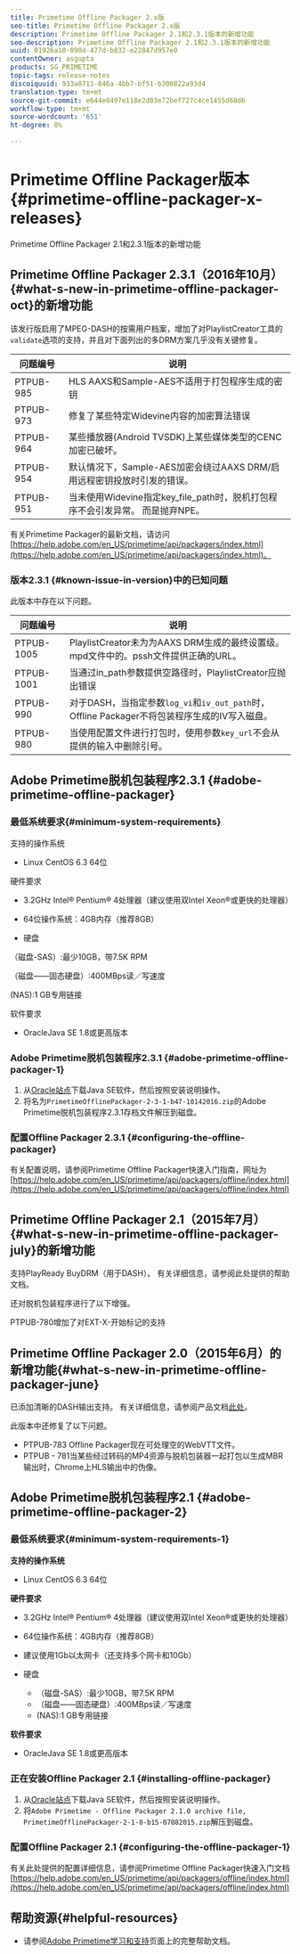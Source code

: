 ```yaml
---
title: Primetime Offline Packager 2.x版
seo-title: Primetime Offline Packager 2.x版
description: Primetime Offline Packager 2.1和2.3.1版本的新增功能
seo-description: Primetime Offline Packager 2.1和2.3.1版本的新增功能
uuid: 01926a10-890d-477d-b832-e22847d957e0
contentOwner: asgupta
products: SG_PRIMETIME
topic-tags: release-notes
discoiquuid: 933a0711-846a-4bb7-bf51-b300822a93d4
translation-type: tm+mt
source-git-commit: e644e8497e118e2d03e72bef727c4ce1455d68d6
workflow-type: tm+mt
source-wordcount: '651'
ht-degree: 0%

---
```



# Primetime Offline Packager版本{#primetime-offline-packager-x-releases}

Primetime Offline Packager 2.1和2.3.1版本的新增功能

## Primetime Offline Packager 2.3.1（2016年10月）{#what-s-new-in-primetime-offline-packager-oct}的新增功能

该发行版启用了MPEG-DASH的按需用户档案，增加了对PlaylistCreator工具的`validate`选项的支持，并且对下面列出的多DRM方案几乎没有关键修复。

| **问题编号** | **说明** |
|---|---|
| PTPUB-985 | HLS AAXS和Sample-AES不适用于打包程序生成的密钥 |
| PTPUB-973 | 修复了某些特定Widevine内容的加密算法错误 |
| PTPUB-964 | 某些播放器(Android TVSDK)上某些媒体类型的CENC加密已破坏。 |
| PTPUB-954 | 默认情况下，Sample-AES加密会绕过AAXS DRM/启用远程密钥投放时引发的错误。 |
| PTPUB-951 | 当未使用Widevine指定key_file_path时，脱机打包程序不会引发异常。 而是抛弃NPE。 |

有关Primetime Packager的最新文档，请访问[https://help.adobe.com/en_US/primetime/api/packagers/index.html](https://help.adobe.com/en_US/primetime/api/packagers/index.html)。

### 版本2.3.1 {#known-issue-in-version}中的已知问题

此版本中存在以下问题。

| **问题编号** | **说明** |
|---|---|
| PTPUB-1005 | PlaylistCreator未为为AAXS DRM生成的最终设置级。mpd文件中的。pssh文件提供正确的URL。 |
| PTPUB-1001 | 当通过in_path参数提供空路径时，PlaylistCreator应抛出错误 |
| PTPUB-990 | 对于DASH，当指定参数`log_vi`和`iv_out_path`时，Offline Packager不将包装程序生成的IV写入磁盘。 |
| PTPUB-980 | 当使用配置文件进行打包时，使用参数`key_url`不会从提供的输入中删除引号。 |

## Adobe Primetime脱机包装程序2.3.1 {#adobe-primetime-offline-packager}

### 最低系统要求{#minimum-system-requirements}

支持的操作系统

* Linux CentOS 6.3 64位

硬件要求

* 3.2GHz Intel® Pentium® 4处理器（建议使用双Intel Xeon®或更快的处理器）

* 64位操作系统：4GB内存（推荐8GB）

* 硬盘

（磁盘-SAS）:最少10GB，带7.5K RPM

（磁盘——固态硬盘）:400MBps读／写速度

(NAS):1 GB专用链接

软件要求

* OracleJava SE 1.8或更高版本

### Adobe Primetime脱机包装程序2.3.1 {#adobe-primetime-offline-packager-1}

1. 从[Oracle站点](https://www.oracle.com/technetwork/java/javase/downloads/index.html)下载Java SE软件，然后按照安装说明操作。
1. 将名为`PrimetimeOfflinePackager-2-3-1-b47-10142016.zip`的Adobe Primetime脱机包装程序2.3.1存档文件解压到磁盘。

### 配置Offline Packager 2.3.1 {#configuring-the-offline-packager}

有关配置说明，请参阅Primetime Offline Packager快速入门指南，网址为[https://help.adobe.com/en_US/primetime/api/packagers/offline/index.html](https://help.adobe.com/en_US/primetime/api/packagers/offline/index.html)

## Primetime Offline Packager 2.1（2015年7月）{#what-s-new-in-primetime-offline-packager-july}的新增功能

支持PlayReady BuyDRM（用于DASH）。 有关详细信息，请参阅此处提供的帮助文档[](https://help.adobe.com/en_US/primetime/api/packagers/offline/index.html)。

还对脱机包装程序进行了以下增强。

PTPUB-780增加了对EXT-X-开始标记的支持

## Primetime Offline Packager 2.0（2015年6月）的新增功能{#what-s-new-in-primetime-offline-packager-june}

已添加清晰的DASH输出支持。 有关详细信息，请参阅产品文档[此处](https://help.adobe.com/en_US/primetime/api/packagers/offline/index.html)。

此版本中还修复了以下问题。

* PTPUB-783 Offline Packager现在可处理空的WebVTT文件。
* PTPUB - 781当某些经过转码的MP4资源与脱机包装器一起打包以生成MBR输出时，Chrome上HLS输出中的伪像。

## Adobe Primetime脱机包装程序2.1 {#adobe-primetime-offline-packager-2}

### 最低系统要求{#minimum-system-requirements-1}

**支持的操作系统**

* Linux CentOS 6.3 64位

**硬件要求**

* 3.2GHz Intel® Pentium® 4处理器（建议使用双Intel Xeon®或更快的处理器）

* 64位操作系统：4GB内存（推荐8GB）

* 建议使用1Gb以太网卡（还支持多个网卡和10Gb）

* 硬盘

   * （磁盘-SAS）:最少10GB，带7.5K RPM
   * （磁盘——固态硬盘）:400MBps读／写速度
   * (NAS):1 GB专用链接

**软件要求**

* OracleJava SE 1.8或更高版本

### 正在安装Offline Packager 2.1 {#installing-offline-packager}

1. 从[Oracle站点](https://www.oracle.com/technetwork/java/javase/downloads/index.html)下载Java SE软件，然后按照安装说明操作。
1. 将`Adobe Primetime - Offline Packager 2.1.0 archive file, PrimetimeOfflinePackager-2-1-0-b15-07082015.zip`解压到磁盘。

### 配置Offline Packager 2.1 {#configuring-the-offline-packager-1}

有关此处提供的配置详细信息，请参阅Primetime Offline Packager快速入门文档[https://help.adobe.com/en_US/primetime/api/packagers/offline/index.html](https://help.adobe.com/en_US/primetime/api/packagers/offline/index.html)

## 帮助资源{#helpful-resources}

* 请参阅[Adobe Primetime学习和支持](https://helpx.adobe.com/support/primetime.html)页面上的完整帮助文档。